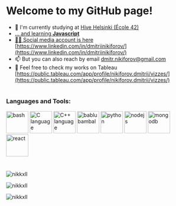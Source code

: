 <h1 align="left">Welcome to my GitHub page!</h1>

- 🐝  I'm currently studying at <a href="https://www.hive.fi/en/">Hive Helsinki (École 42)
- ...  and learning **Javascript**
- 👨‍💻  Social media account is here [https://www.linkedin.com/in/dmitriinikiforov/](https://www.linkedin.com/in/dmitriinikiforov/)
- 📫  But you can also reach by email dmitr.nikiforov@gmail.com
- 💼  Feel free to check my works on Tableau [https://public.tableau.com/app/profile/nikiforov.dmitrii/vizzes/](https://public.tableau.com/app/profile/nikiforov.dmitrii/vizzes/)

#

<h3 align="left">Languages and Tools:</h3>

<p align='left'>
<img src="https://raw.githubusercontent.com/bablubambal/All_logo_and_pictures/1ac69ce5fbc389725f16f989fa53c62d6e1b4883/programming%20languages/bash.svg" alt="bash" height="60" width="60" />
<img src="https://raw.githubusercontent.com/bablubambal/All_logo_and_pictures/1ac69ce5fbc389725f16f989fa53c62d6e1b4883/programming%20languages/c.svg" alt="C language" height="60" width="60" />
<img src="https://raw.githubusercontent.com/bablubambal/All_logo_and_pictures/1ac69ce5fbc389725f16f989fa53c62d6e1b4883/programming%20languages/c%2B%2B.svg" alt="C++ language" height="60" width="60" /> 
<img src="https://raw.githubusercontent.com/bablubambal/All_logo_and_pictures/1ac69ce5fbc389725f16f989fa53c62d6e1b4883/programming%20languages/javascript.svg" alt="bablubambal" height="60" width="60" />
<img src="https://raw.githubusercontent.com/bablubambal/All_logo_and_pictures/1ac69ce5fbc389725f16f989fa53c62d6e1b4883/programming%20languages/python.svg" alt="python" height="60" width="60" />
<img src="https://raw.githubusercontent.com/bablubambal/All_logo_and_pictures/1ac69ce5fbc389725f16f989fa53c62d6e1b4883/frameworks/nodejs.svg" alt="nodejs" height="60" width="60" />
<img src="https://raw.githubusercontent.com/bablubambal/All_logo_and_pictures/1ac69ce5fbc389725f16f989fa53c62d6e1b4883/databases/mongodb.svg" alt="mongodb" height="60" width="60" /> 
<img src="https://raw.githubusercontent.com/bablubambal/All_logo_and_pictures/1ac69ce5fbc389725f16f989fa53c62d6e1b4883/frameworks/react.svg" alt="react" height="60" width="60" /> 
</p>

#

<div align="left">

<p><img align="center" src="https://github-readme-streak-stats.herokuapp.com/?user=nikkxll&theme=transparent" alt="nikkxll" /></p>

<p><img align="center" src="https://github-readme-stats.vercel.app/api?username=nikkxll&show_icons=true&locale=en&theme=transparent" alt="nikkxll" /></p>

<p><img align="center" src="https://github-readme-stats.vercel.app/api/top-langs?username=nikkxll&show_icons=true&locale=en&layout=compact&theme=transparent" alt="nikkxll"/></p>

</div>
